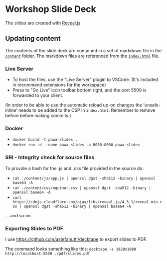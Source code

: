 # Workshop Slide Deck

The slides are created with [Reveal.js](https://revealjs.com/)

## Updating content

The contents of the slide deck are contained in a set of markdown file in the [`content`](content) folder. The markdown files are referenced from the [`index.html`](index.html) file.

### Live Server

- To host the files, use the "Live Server" plugin to VSCode. (It's included in recommend extensions for the workspace)
- Press to "Go Live" icon toolbar bottom right, and the port 5500 is forwarded to your client.

(In order to be able to use the automatic reload up-on changes the 'unsafe-inline' needs to be added to the CSP in ``index.html``. Remember to remove before before making commits.)

### Docker

- `docker build -t pawa-slides .`
- `docker run -d --name pawa-slides -p 8080:8080 pawa-slides`

### SRI - Integrity check for source files

To provide a hash for the .js and .css file provided in the source do:

- `cat ./content/js/app.js | openssl dgst -sha512 -binary | openssl base64 -A`
- `cat ./content/css/equinor.css | openssl dgst -sha512 -binary | openssl base64 -A`
- `curl https://cdnjs.cloudflare.com/ajax/libs/reveal.js/4.3.1/reveal.min.css | openssl dgst -sha512 -binary | openssl base64 -A`

... and so on.

### Exporting Slides to PDF

I use https://github.com/astefanutti/decktape to export slides to PDF.

The command looks something like this: `decktape -s 1920x1080 http://localhost:5500 ./pdf/slides.pdf`
